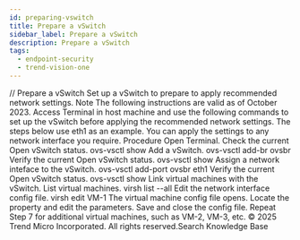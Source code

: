 ```yaml
---
id: preparing-vswitch
title: Prepare a vSwitch
sidebar_label: Prepare a vSwitch
description: Prepare a vSwitch
tags:
  - endpoint-security
  - trend-vision-one
---
```


/*<![CDATA[*/ $('#title').html($('meta[name=map-description]').attr('content')); /*]]>*/ Prepare a vSwitch Set up a vSwitch to prepare to apply recommended network settings. Note The following instructions are valid as of October 2023. Access Terminal in host machine and use the following commands to set up the vSwitch before applying the recommended network settings. The steps below use eth1 as an example. You can apply the settings to any network interface you require. Procedure Open Terminal. Check the current Open vSwitch status. ovs-vsctl show Add a vSwitch. ovs-vsctl add-br ovsbr Verify the current Open vSwitch status. ovs-vsctl show Assign a network inteface to the vSwitch. ovs-vsctl add-port ovsbr eth1 Verify the current Open vSwitch status. ovs-vsctl show Link virtual machines with the vSwitch. List virtual machines. virsh list --all Edit the network interface config file. virsh edit VM-1 The virtual machine config file opens. Locate the <interface> property and edit the parameters. <interface type='bridge'> <source bridge='ovsbr'/> <virtualport type='openvswitch'/> </interface> Save and close the config file. Repeat Step 7 for additional virtual machines, such as VM-2, VM-3, etc. © 2025 Trend Micro Incorporated. All rights reserved.Search Knowledge Base